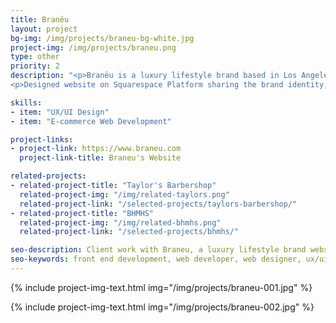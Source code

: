 ```yaml
---
title: Branëu
layout: project
bg-img: /img/projects/braneu-bg-white.jpg
project-img: /img/projects/braneu.png
type: other
priority: 2
description: "<p>Branëu is a luxury lifestyle brand based in Los Angeles, California.  They offer high quality fabrics and minimal design with a luxury feel for men and women.</p>
<p>Designed website on Squarespace Platform sharing the brand identity, culture and products for sale.</p>"

skills:
- item: "UX/UI Design"
- item: "E-commerce Web Development"

project-links:
- project-link: https://www.braneu.com
  project-link-title: Braneu's Website

related-projects:
- related-project-title: "Taylor's Barbershop"
  related-project-img: "/img/related-taylors.png"
  related-project-link: "/selected-projects/taylors-barbershop/"
- related-project-title: "BHMHS"
  related-project-img: "/img/related-bhmhs.png"
  related-project-link: "/selected-projects/bhmhs/"

seo-description: Client work with Braneu, a luxury lifestyle brand website designed and developed by Montier Kess.
seo-keywords: front end development, web developer, web designer, ux/ui designer, baltimore, atlanta, wordpress developer, static website developer, javascript, black woman, tech, black woman in tech, montier kess, STEM, entrepreneurship, svncrwns, atlanta, strategy, fashion, streetwear, retail brands, scale brands, business strategy
---
```


{% include project-img-text.html img="/img/projects/braneu-001.jpg" %}

{% include project-img-text.html img="/img/projects/braneu-002.jpg" %}